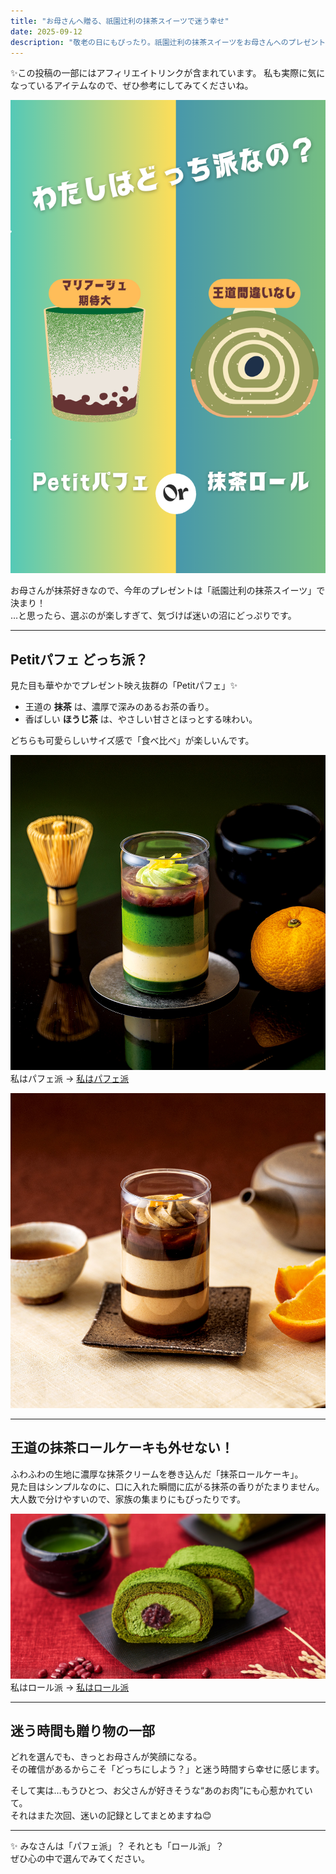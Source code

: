 ```yaml
---
title: "お母さんへ贈る、祇園辻利の抹茶スイーツで迷う幸せ"
date: 2025-09-12
description: "敬老の日にもぴったり。祇園辻利の抹茶スイーツをお母さんへのプレゼントに選びたくて、抹茶パフェとロールケーキの間で迷う幸せを語ります。"
---
```

✨この投稿の一部にはアフィリエイトリンクが含まれています。
私も実際に気になっているアイテムなので、ぜひ参考にしてみてくださいね。


![メイン画像](giontsujiri-choice.png)

お母さんが抹茶好きなので、今年のプレゼントは「祇園辻利の抹茶スイーツ」で決まり！  
…と思ったら、選ぶのが楽しすぎて、気づけば迷いの沼にどっぷりです。  

---

## Petitパフェ どっち派？

見た目も華やかでプレゼント映え抜群の「Petitパフェ」✨  
- 王道の **抹茶** は、濃厚で深みのあるお茶の香り。  
- 香ばしい **ほうじ茶** は、やさしい甘さとほっとする味わい。  

どちらも可愛らしいサイズ感で「食べ比べ」が楽しいんです。  

![Petit抹茶](petit-parfait-matcha.jpg)  
私はパフェ派 → <a href="https://px.a8.net/svt/ejp?a8mat=45DVYB+2D5122+5E0Q+BW8O2&a8ejpredirect=https%3A%2F%2Fshop.giontsujiri.co.jp%2Fproducts%2F15001" rel="nofollow">私はパフェ派</a> <img border="0" width="1" height="1" src="https://www12.a8.net/0.gif?a8mat=45DVYB+2D5122+5E0Q+BW8O2" alt="">

![Petitほうじ茶](petit-parfait-houjicha.jpg)

---

## 王道の抹茶ロールケーキも外せない！

ふわふわの生地に濃厚な抹茶クリームを巻き込んだ「抹茶ロールケーキ」。  
見た目はシンプルなのに、口に入れた瞬間に広がる抹茶の香りがたまりません。  
大人数で分けやすいので、家族の集まりにもぴったりです。  

![抹茶ロール](matcha-roll.jpg)  
私はロール派 → <a href="https://px.a8.net/svt/ejp?a8mat=45DVYB+2D5122+5E0Q+BW8O2&a8ejpredirect=https%3A%2F%2Fshop.giontsujiri.co.jp%2Fproducts%2F15104" rel="nofollow">私はロール派</a> <img border="0" width="1" height="1" src="https://www15.a8.net/0.gif?a8mat=45DVYB+2D5122+5E0Q+BW8O2" alt="">

---

## 迷う時間も贈り物の一部

どれを選んでも、きっとお母さんが笑顔になる。  
その確信があるからこそ「どっちにしよう？」と迷う時間すら幸せに感じます。  

そして実は…もうひとつ、お父さんが好きそうな“あのお肉”にも心惹かれていて。  
それはまた次回、迷いの記録としてまとめますね😊  

---

✨ みなさんは「パフェ派」？ それとも「ロール派」？  
ぜひ心の中で選んでみてください。
